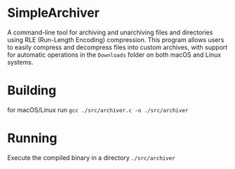 # SimpleArchiver

A command-line tool for archiving and unarchiving files and directories using RLE (Run-Length Encoding) compression. This program allows users to easily compress and decompress files into custom archives, with support for automatic operations in the `Downloads` folder on both macOS and Linux systems.

# Building

for macOS/Linux run `gcc ./src/archiver.c -o ./src/archiver`

# Running

Execute the compiled binary in a directory `./src/archiver`
